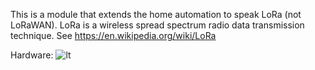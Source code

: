This is a module that extends the home automation to speak LoRa (not LoRaWAN).
LoRa is a wireless spread spectrum radio data transmission technique.
See https://en.wikipedia.org/wiki/LoRa

Hardware:
![lt](https://raw.githubusercontent.com/tinytronix/SX126x/master/pcb/LoRa2.JPG)
